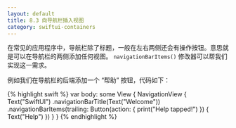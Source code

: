 ```yaml
---
layout: default
title: 8.3 向导航栏插入视图
category: swiftui-containers
---
```


在常见的应用程序中，导航栏除了标题，一般在左右两侧还会有操作按钮。意思就是可以在导航栏的两侧添加任何视图。 `navigationBarItems()` 修改器可以帮我们实现这一需求。

例如我们在导航栏的后端添加一个 “帮助” 按钮，代码如下：

{% highlight swift %}
var body: some View {
    NavigationView {
        Text("SwiftUI")
            .navigationBarTitle(Text("Welcome"))
            .navigationBarItems(trailing:
                Button(action: {
                    print("Help tapped!")
                }) {
                    Text("Help")
                })
    }
}
{% endhighlight %}